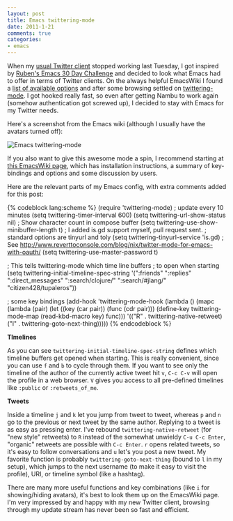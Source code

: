 ```yaml
---
layout: post
title: Emacs twittering-mode
date: 2011-1-21
comments: true
categories:
- emacs
---
```

When my [usual Twitter client](http://nambu.com/) stopped working last Tuesday, I got inspired by [Ruben's Emacs 30 Day Challenge](http://www.mostlymaths.net/2010/12/emacs-30-day-challenge.html) and decided to look what Emacs had to offer in terms of Twitter clients. On the always helpful EmacsWiki I found a [list of available options](http://emacswiki.org/emacs/Twitter) and after some browsing settled on [twittering-mode](http://twmode.sourceforge.net/). I got hooked really fast, so even after getting Nambu to work again (somehow authentication got screwed up), I decided to stay with Emacs for my Twitter needs.

Here's a screenshot from the Emacs wiki (although I usually have the avatars turned off):

<img src="http://www.emacswiki.org/pics/static/TwitteringModeScreenshot.jpg" alt="Emacs twittering-mode" title="TwitteringMode" />

If you also want to give this awesome mode a spin, I recommend starting at [this EmacsWiki page](http://www.emacswiki.org/emacs/TwitteringMode), which has installation instructions, a summary of key-bindings and options and some discussion by users.

Here are the relevant parts of my Emacs config, with extra comments added for this post:

{% codeblock lang:scheme %}
(require 'twittering-mode)
; update every 10 minutes
(setq twittering-timer-interval 600)
(setq twittering-url-show-status nil)
; Show character count in compose buffer
(setq twittering-use-show-minibuffer-length t)
; I added is.gd support myself, pull request sent.
; standard options are tinyurl and toly
(setq twittering-tinyurl-service 'is.gd)
; See http://www.reverttoconsole.com/blog/nix/twitter-mode-for-emacs-with-oauth/
(setq twittering-use-master-password t)

; This tells twittering-mode which time line buffers
; to open when starting
(setq twittering-initial-timeline-spec-string
      '(":friends"
        ":replies"
        ":direct_messages"
        ":search/clojure/"
        ":search/#jlang/"
        "citizen428/tupaleros"))

; some key bindings
(add-hook 'twittering-mode-hook
          (lambda ()
            (mapc (lambda (pair)
                    (let ((key (car pair))
                          (func (cdr pair)))
                      (define-key twittering-mode-map
                        (read-kbd-macro key) func)))
                  '(("R" . twittering-native-retweet)
                    ("l" . twittering-goto-next-thing)))))
{% endcodeblock %}

<strong>TImelines</strong>

As you can see `twittering-initial-timeline-spec-string` defines which timeline buffers get opened when starting. This is really convenient, since you can use `f` and `b` to cycle through them. If you want to see only the timeline of the author of the currently active tweet hit `v`, `C-c C-v` will open the profile in a web browser. `V` gives you access to all pre-defined timelines like `:public` or `:retweets_of_me`.

<strong>Tweets</strong>

Inside a timeline `j` and `k` let you jump from tweet to tweet, whereas `p` and `n` go to the previous or next tweet by the same author. Replying to a tweet is as easy as pressing enter. I've rebound `twittering-native-retweet` (for "new style" retweets) to `R` instead of the somewhat unwieldy `C-u C-c Enter`, "organic" retweets are possible with `C-c Enter`. `r` opens related tweets, so it's easy to follow conversations and `u` let's you post a new tweet.  My favorite function is probably `twittering-goto-next-thing` (bound to `l` in my setup), which  jumps to the next username (to make it easy to visit the profile), URI, or timeline symbol (like a hashtag).

There are many more useful functions and key combinations (like `i` for showing/hiding avatars), it's best to look them up on the EmacsWiki page. I'm very impressed by and happy with my new Twitter client, browsing through my update stream has never been so fast and efficient.
